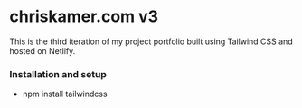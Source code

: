 # chriskamer.com v3

This is the third iteration of my project portfolio built using Tailwind CSS and hosted on Netlify. 

### Installation and setup

* npm install tailwindcss


